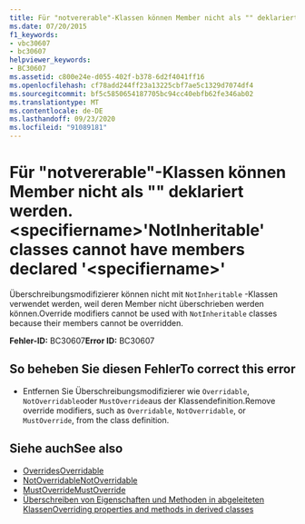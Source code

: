 ```yaml
---
title: Für "notvererable"-Klassen können Member nicht als "" deklariert werden. <specifiername>
ms.date: 07/20/2015
f1_keywords:
- vbc30607
- bc30607
helpviewer_keywords:
- BC30607
ms.assetid: c800e24e-d055-402f-b378-6d2f4041ff16
ms.openlocfilehash: cf78add244ff23a13225cbf7ae5c1329d7074df4
ms.sourcegitcommit: bf5c5850654187705bc94cc40ebfb62fe346ab02
ms.translationtype: MT
ms.contentlocale: de-DE
ms.lasthandoff: 09/23/2020
ms.locfileid: "91089181"
---
```

# <a name="notinheritable-classes-cannot-have-members-declared-specifiername"></a><span data-ttu-id="cf216-102">Für "notvererable"-Klassen können Member nicht als "" deklariert werden. \<specifiername></span><span class="sxs-lookup"><span data-stu-id="cf216-102">'NotInheritable' classes cannot have members declared '\<specifiername>'</span></span>

<span data-ttu-id="cf216-103">Überschreibungsmodifizierer können nicht mit `NotInheritable` -Klassen verwendet werden, weil deren Member nicht überschrieben werden können.</span><span class="sxs-lookup"><span data-stu-id="cf216-103">Override modifiers cannot be used with `NotInheritable` classes because their members cannot be overridden.</span></span>  
  
 <span data-ttu-id="cf216-104">**Fehler-ID:** BC30607</span><span class="sxs-lookup"><span data-stu-id="cf216-104">**Error ID:** BC30607</span></span>  
  
## <a name="to-correct-this-error"></a><span data-ttu-id="cf216-105">So beheben Sie diesen Fehler</span><span class="sxs-lookup"><span data-stu-id="cf216-105">To correct this error</span></span>  
  
- <span data-ttu-id="cf216-106">Entfernen Sie Überschreibungsmodifizierer wie `Overridable`, `NotOverridable`oder `MustOverride`aus der Klassendefinition.</span><span class="sxs-lookup"><span data-stu-id="cf216-106">Remove override modifiers, such as `Overridable`, `NotOverridable`, or `MustOverride`, from the class definition.</span></span>  
  
## <a name="see-also"></a><span data-ttu-id="cf216-107">Siehe auch</span><span class="sxs-lookup"><span data-stu-id="cf216-107">See also</span></span>

- [<span data-ttu-id="cf216-108">Overrides</span><span class="sxs-lookup"><span data-stu-id="cf216-108">Overridable</span></span>](../language-reference/modifiers/overridable.md)
- [<span data-ttu-id="cf216-109">NotOverridable</span><span class="sxs-lookup"><span data-stu-id="cf216-109">NotOverridable</span></span>](../language-reference/modifiers/notoverridable.md)
- [<span data-ttu-id="cf216-110">MustOverride</span><span class="sxs-lookup"><span data-stu-id="cf216-110">MustOverride</span></span>](../language-reference/modifiers/mustoverride.md)
- [<span data-ttu-id="cf216-111">Überschreiben von Eigenschaften und Methoden in abgeleiteten Klassen</span><span class="sxs-lookup"><span data-stu-id="cf216-111">Overriding properties and methods in derived classes</span></span>](../programming-guide/language-features/objects-and-classes/inheritance-basics.md#overriding-properties-and-methods-in-derived-classes)
